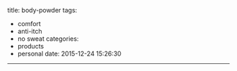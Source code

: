 title: body-powder
tags:
  - comfort
  - anti-itch
  - no sweat
categories:
  - products
  - personal
date: 2015-12-24 15:26:30
---

